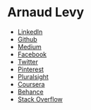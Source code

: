 <h1>Arnaud Levy</h1>

<ul class="follow">
  <li><a href="http://www.linkedin.com/in/arnaudlevy" target="_blank">LinkedIn</a></li>
  <li><a href="https://github.com/arnaudlevy" target="_blank">Github</a></li>
  <li><a href="https://medium.com/arnaudlevy" target="_blank">Medium</a></li>
  <li><a href="http://www.facebook.com/arnaudlevy" target="_blank">Facebook</a></li>
  <li><a href="http://twitter.com/arnaudlevy" target="_blank">Twitter</a></li>
  <li><a href="http://pinterest.com/arnaudlevy/" target="_blank">Pinterest</a></li>
  <li><a href="https://app.pluralsight.com/profile/arnaud-levy" target="_blank">Pluralsight</a></li>
  <li><a href="https://www.coursera.org/user/7df126eb4709697297f8a811886462de" target="_blank">Coursera</a></li>
  <li><a href="http://www.behance.net/arnaudlevy" target="_blank">Behance</a></li>
  <li><a href="http://stackoverflow.com/users/3409542/arnaud-levy" target="_blank">Stack Overflow</a></li>
</ul>
